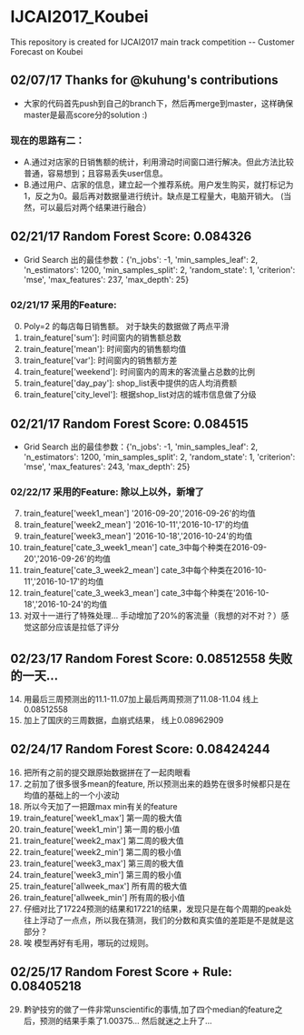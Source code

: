 # IJCAI2017_Koubei
This repository is created for IJCAI2017 main track competition -- Customer Forecast on Koubei
## 02/07/17 Thanks for @kuhung's contributions
- 大家的代码首先push到自己的branch下，然后再merge到master，这样确保master是最高score分的solution :)

### 现在的思路有二：
- A.通过对店家的日销售额的统计，利用滑动时间窗口进行解决。但此方法比较普通，容易想到；且容易丢失user信息。
- B.通过用户、店家的信息，建立起一个推荐系统。用户发生购买，就打标记为1，反之为0。最后再对数据量进行统计。缺点是工程量大，电脑开销大。
(当然，可以最后对两个结果进行融合）

## 02/21/17 Random Forest Score: 0.084326
- Grid Search 出的最佳参数：{'n_jobs': -1, 'min_samples_leaf': 2, 'n_estimators': 1200, 'min_samples_split': 2, 'random_state': 1, 'criterion': 'mse', 'max_features': 237, 'max_depth': 25}

### 02/21/17 采用的Feature:
0. Poly=2 的每店每日销售额。 对于缺失的数据做了两点平滑
1. train_feature['sum']: 时间窗内的销售额总数
2. train_feature['mean']: 时间窗内的销售额均值
3. train_feature['var']: 时间窗内的销售额方差
4. train_feature['weekend']: 时间窗内的周末的客流量占总数的比例
5. train_feature['day_pay']: shop_list表中提供的店人均消费额
6. train_feature['city_level']: 根据shop_list对店的城市信息做了分级

## 02/21/17 Random Forest Score: 0.084515
- Grid Search 出的最佳参数：{'n_jobs': -1, 'min_samples_leaf': 2, 'n_estimators': 1200, 'min_samples_split': 2, 'random_state': 1, 'criterion': 'mse', 'max_features': 243, 'max_depth': 25}

### 02/22/17 采用的Feature: 除以上以外，新增了

7. train_feature['week1_mean'] '2016-09-20','2016-09-26'的均值
8. train_feature['week2_mean'] '2016-10-11','2016-10-17'的均值
9. train_feature['week3_mean'] '2016-10-18','2016-10-24'的均值
10. train_feature['cate_3_week1_mean'] cate_3中每个种类在2016-09-20','2016-09-26'的均值
11. train_feature['cate_3_week2_mean'] cate_3中每个种类在2016-10-11','2016-10-17'的均值
12. train_feature['cate_3_week3_mean'] cate_3中每个种类在'2016-10-18','2016-10-24'的均值
13. 对双十一进行了特殊处理... 手动增加了20%的客流量（我想的对不对？）感觉这部分应该是拉低了评分

## 02/23/17 Random Forest Score: 0.08512558 失败的一天...

14. 用最后三周预测出的11.1-11.07加上最后两周预测了11.08-11.04 线上0.08512558
15. 加上了国庆的三周数据，血崩式结果， 线上0.08962909

## 02/24/17 Random Forest Score: 0.08424244

16. 把所有之前的提交跟原始数据拼在了一起肉眼看
17. 之前加了很多很多mean的feature, 所以预测出来的趋势在很多时候都只是在均值的基础上的一个小波动
18. 所以今天加了一把跟max min有关的feature
19. train_feature['week1_max'] 第一周的极大值
20. train_feature['week1_min'] 第一周的极小值
21. train_feature['week2_max'] 第二周的极大值
22. train_feature['week2_min'] 第二周的极小值
23. train_feature['week3_max'] 第三周的极大值
24. train_feature['week3_min'] 第三周的极小值
25. train_feature['allweek_max'] 所有周的极大值
26. train_feature['allweek_min'] 所有周的极小值
27. 仔细对比了17224预测的结果和17221的结果，发现只是在每个周期的peak处往上浮动了一点点，所以我在猜测，我们的分数和真实值的差距是不是就是这部分？
28. 唉 模型再好有毛用，哪玩的过规则。

## 02/25/17 Random Forest Score + Rule: 0.08405218
29. 黔驴技穷的做了一件非常unscientific的事情,加了四个median的feature之后，预测的结果手乘了1.00375... 然后就迷之上升了...
